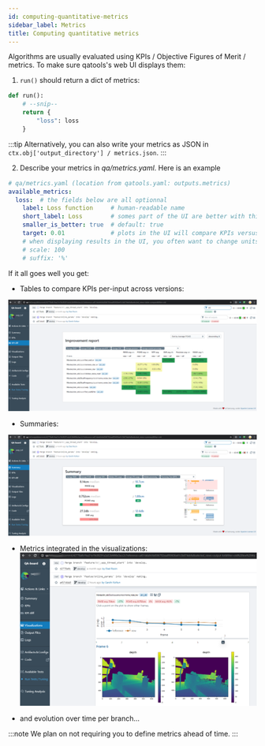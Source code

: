```yaml
---
id: computing-quantitative-metrics
sidebar_label: Metrics
title: Computing quantitative metrics
---
```


Algorithms are usually evaluated using KPIs / Objective Figures of Merit / metrics. To make sure qatools's web UI displays them:

1. `run()` should return a dict of metrics:
```python
def run():
    # --snip--
    return {
        "loss": loss
    }
```

:::tip
Alternatively, you can also write your metrics as JSON in `ctx.obj['output_directory'] / metrics.json`.
:::

2. Describe your metrics in *qa/metrics.yaml*. Here is an example

```yaml
# qa/metrics.yaml (location from qatools.yaml: outputs.metrics)
available_metrics:
  loss:  # the fields below are all optionnal
    label: Loss function     # human-readable name
    short_label: Loss        # somes part of the UI are better with thin labels...
    smaller_is_better: true  # default: true
    target: 0.01             # plots in the UI will compare KPIs versus a target if given
    # when displaying results in the UI, you often want to change units
    # scale: 100
    # suffix: '%'
```

If it all goes well you get:

- Tables to compare KPIs per-input across versions:

![https://qa/tof/swip_tof/commit/42778afb1fea31e19c00291a2a52bf490e3acc2c?reference=a451dda9cfdd586702ead95f436e41c5b074ebfa&selected_views=summary&filter=old](/img/quantitative-metrics.png)

- Summaries:

![https://qa/tof/swip_tof/commit/42778afb1fea31e19c00291a2a52bf490e3acc2c?reference=a451dda9cfdd586702ead95f436e41c5b074ebfa&selected_views=summary&filter=old](/img/summary-metrics.png)

- Metrics integrated in the visualizations:
![https://qa/tof/swip_tof/commit/42778afb1fea31e19c00291a2a52bf490e3acc2c?reference=a451dda9cfdd586702ead95f436e41c5b074ebfa&selected_views=output-list&filter=old%20low%204ta](/img/quantitative-metrics-on-viz.png)

- and evolution over time per branch...

:::note
We plan on not requiring you to define metrics ahead of time.
:::